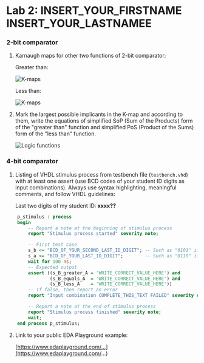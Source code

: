 # Lab 2: INSERT_YOUR_FIRSTNAME INSERT_YOUR_LASTNAMEE

### 2-bit comparator

1. Karnaugh maps for other two functions of 2-bit comparator:

   Greater than:

   ![K-maps]()

   Less than:

   ![K-maps](images/kmap_empty.png)

2. Mark the largest possible implicants in the K-map and according to them, write the equations of simplified SoP (Sum of the Products) form of the "greater than" function and simplified PoS (Product of the Sums) form of the "less than" function.

   ![Logic functions](images/comparator_min.png)

### 4-bit comparator

1. Listing of VHDL stimulus process from testbench file (`testbench.vhd`) with at least one assert (use BCD codes of your student ID digits as input combinations). Always use syntax highlighting, meaningful comments, and follow VHDL guidelines:

   Last two digits of my student ID: **xxxx??**

```vhdl
    p_stimulus : process
    begin
        -- Report a note at the beginning of stimulus process
        report "Stimulus process started" severity note;

        -- First test case
        s_b <= "BCD_OF_YOUR_SECOND_LAST_ID_DIGIT"; -- Such as "0101" if ID = xxxx56
        s_a <= "BCD_OF_YOUR_LAST_ID_DIGIT";        -- Such as "0110" if ID = xxxx56
        wait for 100 ns;
        -- Expected output
        assert ((s_B_greater_A = 'WRITE_CORRECT_VALUE_HERE') and
                (s_B_equals_A  = 'WRITE_CORRECT_VALUE_HERE') and
                (s_B_less_A    = 'WRITE_CORRECT_VALUE_HERE'))
        -- If false, then report an error
        report "Input combination COMPLETE_THIS_TEXT FAILED" severity error;

        -- Report a note at the end of stimulus process
        report "Stimulus process finished" severity note;
        wait;
    end process p_stimulus;
```

2. Link to your public EDA Playground example:

   [https://www.edaplayground.com/...](https://www.edaplayground.com/...)